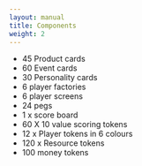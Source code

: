 ```yaml
---
layout: manual
title: Components
weight: 2
---
```


- 45 Product cards
- 60 Event cards
- 30 Personality cards
- 6 player factories
- 6 player screens
- 24 pegs
- 1 x score board
- 60 X 10 value scoring tokens
- 12 x Player tokens in 6 colours
- 120 x Resource tokens
- 100 money tokens

